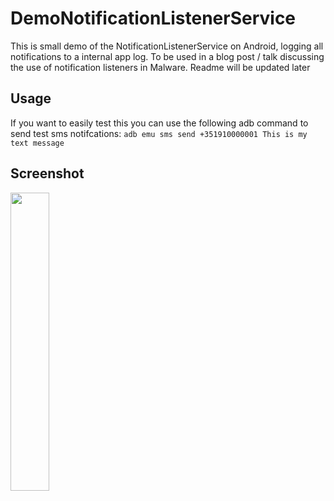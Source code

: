 # DemoNotificationListenerService

This is small demo of the NotificationListenerService on Android, logging all notifications to a internal app log.
To be used in a blog post / talk discussing the use of notification listeners in Malware. Readme will be updated later

## Usage
If you want to easily test this you can use the following adb command to send test sms notifcations:
`adb emu sms send +351910000001 This is my text message`

## Screenshot 
<img src="https://i.imgur.com/75hSC4E.png" width=35% height=35%>
